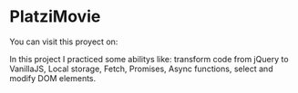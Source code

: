 # PlatziMovie
You can visit this proyect on:

In this project I practiced some abilitys like: transform code from jQuery to VanillaJS, Local storage, Fetch, Promises, Async functions, select and modify DOM elements.

